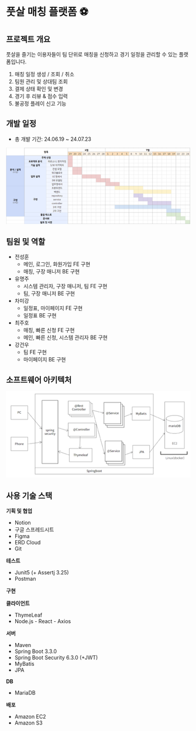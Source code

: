 # 풋살 매칭 플랫폼 ⚽





## 프로젝트 개요

풋살을 즐기는 이용자들이 팀 단위로 매칭을 신청하고 경기 일정을 관리할 수 있는 플랫폼입니다.

1. 매칭 일정 생성 / 조회 / 취소
2. 팀원 관리 및 상대팀 조회
3. 결제 상태 확인 및 변경
4. 경기 후 리뷰 & 점수 입력
5. 불공정 플레이 신고 기능


## 개발 일정
- 총 개발 기간: 24.06.19 ~ 24.07.23

  
![일정표](https://github.com/mi-gang/football-matching-platform/blob/master/%EC%9D%BC%EC%A0%95%ED%91%9C.png)


## 팀원 및 역할
- 전성훈
  - 메인, 로그인, 화원가입 FE 구현
  - 매칭, 구장 매니저 BE 구현
- 유명주
  - 시스템 관리자, 구장 매니저, 팀 FE 구현
  - 팀, 구장 매니저 BE 구현
- 차미강
  - 일정표, 마이페이지 FE 구현
  - 일정표 BE 구현
- 최주호
  - 매칭, 빠른 신청 FE 구현
  - 메인, 빠른 신청, 시스템 관리자 BE 구현
- 강건우
  - 팀 FE 구현
  - 마이페이지 BE 구현


## 소프트웨어 아키텍처


![소프트웨어 아키텍처](https://github.com/mi-gang/football-matching-platform/blob/master/%EC%86%8C%ED%94%84%ED%8A%B8%EC%9B%A8%EC%96%B4%20%EC%95%84%ED%82%A4%ED%85%8D%EC%B2%98.png)

## 사용 기술 스택

**기획 및 협업**
- Notion
- 구글 스프레드시트
- Figma
- ERD Cloud
- Git

**테스트**
- Junit5 (+ Assertj 3.25)
- Postman

**구현**

**클라이언트**
- ThymeLeaf
- Node.js - React - Axios

**서버**
- Maven
- Spring Boot 3.3.0
- Spring Boot Security 6.3.0 (+JWT)
- MyBatis
- JPA

**DB**
- MariaDB

**배포**
- Amazon EC2
- Amazon S3
